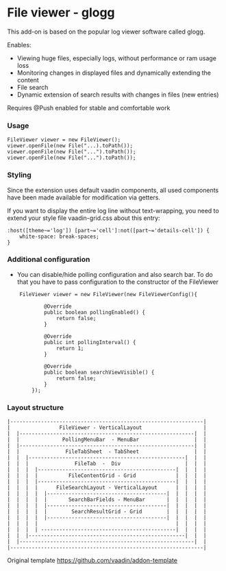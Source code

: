 # File viewer - glogg

This add-on is based on the popular log viewer software called glogg.

Enables:
- Viewing huge files, especially logs, without performance or ram usage loss
- Monitoring changes in displayed files and dynamically extending the content
- File search
- Dynamic extension of search results with changes in files (new entries)


Requires @Push enabled for stable and comfortable work

### Usage
```
FileViewer viewer = new FileViewer();
viewer.openFile(new File("...).toPath());
viewer.openFile(new File("...").toPath());
viewer.openFile(new File("...").toPath());
```
### Styling

Since the extension uses default vaadin components, all used components have been made available for modification 
via getters.

If you want to display the entire log line without text-wrapping, you need to extend your style file vaadin-grid.css about this entry:
```
:host([theme~='log']) [part~='cell']:not([part~='details-cell']) {
    white-space: break-spaces;
}
```
### Additional configuration

- You can disable/hide polling configuration and also search bar. To do that you have to pass configuration to the constructor of the FileViewer
```
    FileViewer viewer = new FileViewer(new FileViewerConfig(){

            @Override
            public boolean pollingEnabled() {
                return false;
            }

            @Override
            public int pollingInterval() {
                return 1;
            }

            @Override
            public boolean searchViewVisible() {
                return false;
            }
        });
```
### Layout structure

```
|---------------------------------------------------------------|
|                FileViewer - VerticalLayout                    |
|  |---------------------------------------------------------|  |
|  |              PollingMenuBar  - MenuBar                  |  |
|  |---------------------------------------------------------|  |
|  |               FileTabSheet  - TabSheet                  |  |
|  |  |---------------------------------------------------|  |  |
|  |  |               FileTab  -  Div                     |  |  |
|  |  |  |---------------------------------------------|  |  |  |
|  |  |  |          FileContentGrid - Grid             |  |  |  |
|  |  |  |---------------------------------------------|  |  |  |
|  |  |  |      FileSearchLayout - VerticalLayout      |  |  |  |
|  |  |  |  |---------------------------------------|  |  |  |  |
|  |  |  |  |       SearchBarFields - MenuBar       |  |  |  |  |
|  |  |  |  |---------------------------------------|  |  |  |  |
|  |  |  |  |        SearchResultGrid - Grid        |  |  |  |  |
|  |  |  |  |---------------------------------------|  |  |  |  |
|  |  |  |                                             |  |  |  |
|  |  |  | --------------------------------------------|  |  |  |
|  |  |---------------------------------------------------|  |  |
|  |---------------------------------------------------------|  |
|---------------------------------------------------------------|
```

Original template https://github.com/vaadin/addon-template
